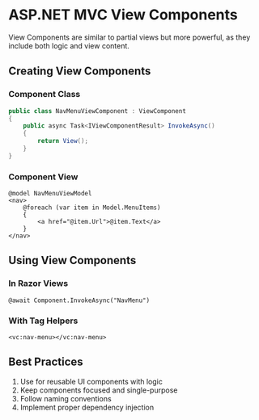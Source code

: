 # ASP.NET MVC View Components

View Components are similar to partial views but more powerful, as they include both logic and view content.

## Creating View Components

### Component Class
```csharp
public class NavMenuViewComponent : ViewComponent
{
    public async Task<IViewComponentResult> InvokeAsync()
    {
        return View();
    }
}
```

### Component View
```cshtml
@model NavMenuViewModel
<nav>
    @foreach (var item in Model.MenuItems)
    {
        <a href="@item.Url">@item.Text</a>
    }
</nav>
```

## Using View Components

### In Razor Views
```cshtml
@await Component.InvokeAsync("NavMenu")
```

### With Tag Helpers
```cshtml
<vc:nav-menu></vc:nav-menu>
```

## Best Practices

1. Use for reusable UI components with logic
2. Keep components focused and single-purpose
3. Follow naming conventions
4. Implement proper dependency injection
